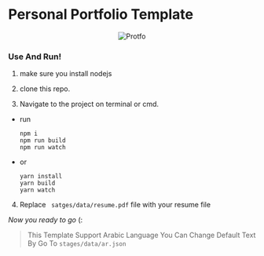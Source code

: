 # Personal Portfolio Template

<p align="center" >
<img src="https://iili.io/2n2isp.md.png" alt="Protfo" />
</p>

### Use And Run!

1. make sure you install nodejs

2. clone this repo.

3. Navigate to the project on terminal or cmd.

- run

  ```
  npm i
  npm run build
  npm run watch
  ```

- or
  ```
  yarn install
  yarn build
  yarn watch
  ```

4. Replace ` satges/data/resume.pdf` file with your resume file

_Now you ready to go_ (:

> This Template Support Arabic Language You Can Change Default Text By Go To `stages/data/ar.json`
